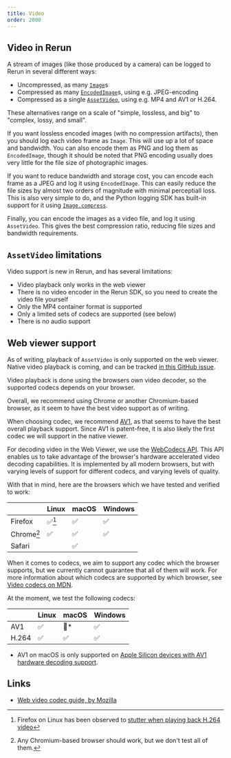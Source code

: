 ```yaml
---
title: Video
order: 2000
---
```


## Video in Rerun
A stream of images (like those produced by a camera) can be logged to Rerun in several different ways:

* Uncompressed, as many [`Image`](../reference/types/archetypes/image.md)s
* Compressed as many [`EncodedImage`](../reference/types/archetypes/encoded_image.md)s, using e.g. JPEG-encoding
* Compressed as a single [`AssetVideo`](../reference/types/archetypes/asset_video.md), using e.g. MP4 and AV1 or H.264.

These alternatives range on a scale of "simple, lossless, and big" to "complex, lossy, and small".

If you want lossless encoded images (with no compression artifacts), then you should log each video frame as `Image`.
This will use up a lot of space and bandwidth. You can also encode them as PNG and log them as `EncodedImage`,
though it should be noted that PNG encoding usually does very little for the file size of photographic images.

If you want to reduce bandwidth and storage cost, you can encode each frame as a JPEG and log it using `EncodedImage`. This can easily reduce the file sizes by almost two orders of magnitude with minimal perceptiall loss.
This is also very simple to do, and the Python logging SDK has built-in support for it using [`Image.compress`](https://ref.rerun.io/docs/python/0.18.2/common/archetypes/#rerun.archetypes.Image.compress).

Finally, you can encode the images as a video file, and log it using `AssetVideo`.
This gives the best compression ratio, reducing file sizes and bandwidth requirements.

## `AssetVideo` limitations
Video support is new in Rerun, and has several limitations:

* Video playback only works in the web viewer
* There is no video encoder in the Rerun SDK, so you need to create the video file yourself
* Only the MP4 container format is supported
* Only a limited sets of codecs are supported (see below)
* There is no audio support

## Web viewer support
As of writing, playback of `AssetVideo` is only supported on the web viewer.
Native video playback is coming, and can be tracked [in this GitHub issue](https://github.com/rerun-io/rerun/issues/7298).

Video playback is done using the browsers own video decoder, so the supported codecs depends on your browser.

Overall, we recommend using Chrome or another Chromium-based browser, as it seem to have the best video support as of writing.

When choosing codec, we recommend [AV1](https://developer.mozilla.org/en-US/docs/Web/Media/Formats/Video_codecs#av1), as that seems to have the best overall playback support. Since AV1 is patent-free, it is also likely the first codec we will support in the native viewer.

For decoding video in the Web Viewer, we use the [WebCodecs API](https://developer.mozilla.org/en-US/docs/Web/API/WebCodecs_API).
This API enables us to take advantage of the browser's hardware accelerated video decoding capabilities.
It is implemented by all modern browsers, but with varying levels of support for different codecs, and varying levels of quality.

With that in mind, here are the browsers which we have tested and verified to work:

|            | Linux  | macOS | Windows |
| ---------- | ------ | ----- | ------- |
| Firefox    | ✅[^2] | ✅    | ✅      |
| Chrome[^1] | ✅     | ✅    | ✅      |
| Safari     |        | ✅    |         |

When it comes to codecs, we aim to support any codec which the browser supports, but
we currently cannot guarantee that all of them will work. For more information about
which codecs are supported by which browser, see [Video codecs on MDN](https://developer.mozilla.org/en-US/docs/Web/Media/Formats/Video_codecs#codec_details).

At the moment, we test the following codecs:

|       | Linux | macOS | Windows |
| ----- | ----- | ----- | ------- |
| AV1   | ✅    | 🚧\*  | ✅      |
| H.264 | ✅    | ✅    | ✅      |

* AV1 on macOS is only supported on [Apple Silicon devices with AV1 hardware decoding support](https://webkit.org/blog/14445/webkit-features-in-safari-17-0/).

[^1]: Any Chromium-based browser should work, but we don't test all of them.
[^2]: Firefox on Linux has been observed to [stutter when playing back H.264 video](https://github.com/rerun-io/rerun/issues/7532)

## Links
* [Web video codec guide, by Mozilla](https://developer.mozilla.org/en-US/docs/Web/Media/Formats/Video_codecs)
